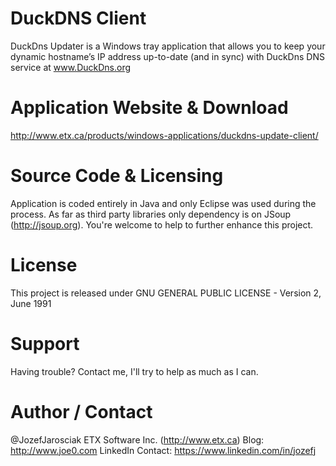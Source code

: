 # DuckDNS Client
DuckDns Updater is a Windows tray application that allows you to keep your dynamic hostname’s IP address up-to-date (and in sync) with DuckDns DNS service at www.DuckDns.org

# Application Website & Download
http://www.etx.ca/products/windows-applications/duckdns-update-client/

# Source Code & Licensing
Application is coded entirely in Java and only Eclipse was used during the process. As far as third party libraries only dependency is on JSoup (http://jsoup.org). 
You're welcome to help to further enhance this project.

# License
This project is released under GNU GENERAL PUBLIC LICENSE - Version 2, June 1991

# Support
Having trouble? Contact me, I'll try to help as much as I can.

# Author / Contact
@JozefJarosciak 
ETX Software Inc. (http://www.etx.ca)
Blog: http://www.joe0.com
LinkedIn Contact: https://www.linkedin.com/in/jozefj
